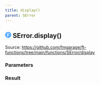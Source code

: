 ```yaml
---
title: display()
parent: SError
---
```


## <img src="../assets/images/f.svg" alt="Function" style="height:20px;margin-bottom:0px;"/> SError.display()



Source: https://github.com/fmgarage/ft-functions/tree/main/functions/SError/display



### Parameters



### Result

